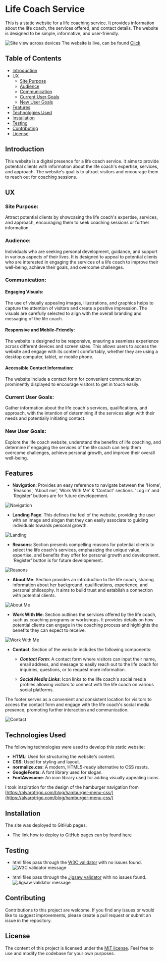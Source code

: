 # Life Coach Service

This is a static website for a life coaching service. It provides information about the life coach, the services offered, and contact details. The website is designed to be simple, informative, and user-friendly.

![Site view across devices](/assets/images-readme/responsiveness.png)
The website is live, can be found [Click](https://michal-mrozek.github.io/)

## Table of Contents

- [Introduction](#introduction)
- [UX](#ux "UX")
  - [Site Purpose](#site-purpose "Site Purpose")
  - [Audience](#audience "Audience")
  - [Communication](#communication "Communication")
  - [Current User Goals](#current-user-goals "Current User Goals")
  - [New User Goals](#new-user-goals "New User Goals")
- [Features](#features)
- [Technologies Used](#technologies-used)
- [Installation](#installation)
- [Testing](#testing)
- [Contributing](#contributing)
- [License](#license)

## Introduction

This website is a digital presence for a life coach service. It aims to provide potential clients with information about the life coach's expertise, services, and approach. The website's goal is to attract visitors and encourage them to reach out for coaching sessions.

## UX

### Site Purpose:
Attract potential clients by showcasing the life coach's expertise, services, and approach, encouraging them to seek coaching sessions or further information.

### Audience:
Individuals who are seeking personal development, guidance, and support in various aspects of their lives. It is designed to appeal to potential clients who are interested in engaging the services of a life coach to improve their well-being, achieve their goals, and overcome challenges.

### Communication:

  #### Engaging Visuals: 
  The use of visually appealing images, illustrations, and graphics helps to capture the attention of visitors and create a positive impression. The visuals are carefully selected to align with the overall branding and messaging of the life coach.

  #### Responsive and Mobile-Friendly: 
  The website is designed to be responsive, ensuring a seamless experience across different devices and screen sizes. This allows users to access the website and engage with its content comfortably, whether they are using a desktop computer, tablet, or mobile phone.

  #### Accessible Contact Information: 
  The website include a contact form for convenient communication prominently displayed to encourage visitors to get in touch easily.

### Current User Goals:
Gather information about the life coach's services, qualifications, and approach, with the intention of determining if the services align with their needs and potentially initiating contact.

### New User Goals:
Explore the life coach website, understand the benefits of life coaching, and determine if engaging the services of the life coach can help them overcome challenges, achieve personal growth, and improve their overall well-being.

## Features

- **Navigation**: Provides an easy reference to navigate between the 'Home', 'Reasons', 'About me', 'Work With Me' & 'Contact' sections.
'Log in' and 'Register' buttons are for future developement.

![Navigation](/assets/images-readme/navigation.png)

- **Landing Page**: This defines the feel of the website, providing the user with an image and slogan that they can easily associate to guiding individuals towards personal growth.

![Landing](/assets/images-readme/landing.png)

- **Reasons**: Section presents compelling reasons for potential clients to select the life coach's services, emphasizing the unique value, expertise, and benefits they offer for personal growth and development. 'Register' button is for future developement.

![Reasons](/assets/images-readme/reasons.png)

- **About Me**: Section provides an introduction to the life coach, sharing information about her background, qualifications, experience, and personal philosophy. It aims to build trust and establish a connection with potential clients.

![About Me](/assets/images-readme/about-me.png)


- **Work With Me**: Section outlines the services offered by the life coach, such as coaching programs or workshops. It provides details on how potential clients can engage in the coaching process and highlights the benefits they can expect to receive.

![Work With Me](/assets/images-readme/work-with-me.png)


- **Contact**: Section of the website includes the following components:

  - ***Contact Form***: A contact form where visitors can input their name, email address, and message to easily reach out to the life coach for inquiries, questions, or to request more information.

  - ***Social Media Links***: Icon links to the life coach's social media profiles allowing visitors to connect with the life coach on various social platforms.

The footer serves as a convenient and consistent location for visitors to access the contact form and engage with the life coach's social media presence, promoting further interaction and communication.

![Contact](/assets/images-readme/contact.png)

## Technologies Used

The following technologies were used to develop this static website:

- **HTML**: Used for structuring the website's content.
- **CSS**: Used for styling and layout.
- **normalize.css**: A modern, HTML5-ready alternative to CSS resets.
- **GoogleFonts**: A font library used for slogan.
- **FontAwesome**: An icon library used for adding visually appealing icons.

I took inspiration for the design of the hamburger navigation from [https://alvarotrigo.com/blog/hamburger-menu-css/](https://alvarotrigo.com/blog/hamburger-menu-css/)

## Installation

The site was deployed to GitHub pages.
- The link how to deploy to GitHub pages can by found [here](https://docs.github.com/en/pages/quickstart)

## Testing

- html files pass through the [W3C validator](https://validator.w3.org/) with no issues found.
![W3C validator message](/assets/images-readme/html-test.png)

- html files pass through the [Jigsaw validator](https://jigsaw.w3.org/css-validator/) with no issues found.
![Jigsaw validator message](/assets/images-readme/css-test.png)

## Contributing

Contributions to this project are welcome. If you find any issues or would like to suggest improvements, please create a pull request or submit an issue in the repository.

## License

The content of this project is licensed under the [MIT license](LICENSE). Feel free to use and modify the codebase for your own purposes.
